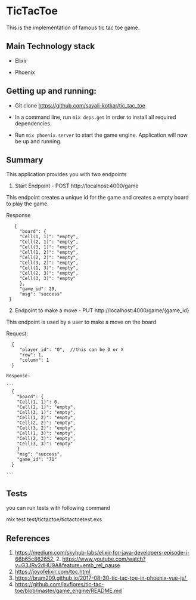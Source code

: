 # TicTacToe

 This is the implementation of famous tic tac toe game.

## Main Technology stack

* Elixir

* Phoenix

## Getting up and running:

* Git clone https://github.com/sayali-kotkar/tic_tac_toe

* In a command line, run `mix deps.get` in order to install all required dependencies.

* Run `mix phoenix.server` to start the game engine.  Application will now be up and running.

## Summary

This application  provides you with two endpoints

 1. Start Endpoint - POST http://localhost:4000/game

  This endpoint creates a unique id for the game and creates a empty board to play the game.

   Response
   ```
      {
        "board": {
        "Cell(1, 1)": "empty",
        "Cell(2, 1)": "empty",
        "Cell(3, 1)": "empty",
        "Cell(1, 2)": "empty",
        "Cell(2, 2)": "empty",
        "Cell(3, 2)": "empty",
        "Cell(1, 3)": "empty",
        "Cell(2, 3)": "empty",
        "Cell(3, 3)": "empty"
        },
        "game_id": 29,
        "msg": "success"
    }
   ```

  2. Endpoint to make a move - PUT http://localhost:4000/game/{game_id}

   This endpoint is used by a user to make a move on the board

   Request:
   ```
     {
        "player_id": "O",  //this can be O or X
        "row": 1,
        "column": 1    
     }
   ```
    Response:

    ```
      {
        "board": {
        "Cell(1, 1)": 0,
        "Cell(2, 1)": "empty",
        "Cell(3, 1)": "empty",
        "Cell(1, 2)": "empty",
        "Cell(2, 2)": "empty",
        "Cell(3, 2)": "empty",
        "Cell(1, 3)": "empty",
        "Cell(2, 3)": "empty",
        "Cell(3, 3)": "empty"
        }
        "msg": "success",
        "game_id": "71"
      }

    ```
## Tests
 you can run tests with following command
 
 mix test test/tictactoe/tictactoetest.exs
 
## References
1. https://medium.com/skyhub-labs/elixir-for-java-developers-episode-i-66b65c862652 
2. https://www.youtube.com/watch?v=G3JRv2dHU9A&feature=emb_rel_pause
3. https://joyofelixir.com/toc.html 
4. https://bram209.github.io/2017-08-30-tic-tac-toe-in-phoenix-vue-js/ 
5. https://github.com/javflores/tic-tac-toe/blob/master/game_engine/README.md
